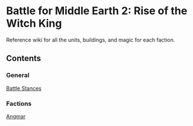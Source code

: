 # Battle for Middle Earth 2: Rise of the Witch King

Reference wiki for all the units, buildings, and magic for each faction.

## Contents

### General

[Battle Stances](/stances.md)

### Factions

[Angmar](/angmar.md)